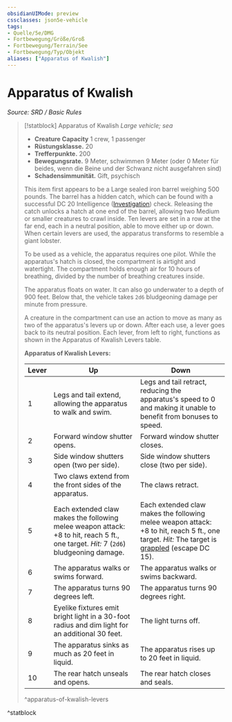 ```yaml
---
obsidianUIMode: preview
cssclasses: json5e-vehicle
tags:
- Quelle/5e/DMG
- Fortbewegung/Größe/Groß
- Fortbewegung/Terrain/See
- Fortbewegung/Typ/Objekt
aliases: ["Apparatus of Kwalish"]
---
```

# Apparatus of Kwalish
*Source: SRD / Basic Rules*  

> [!statblock] Apparatus of Kwalish
> *Large vehicle; sea*
> 
> - **Creature Capacity** 1 crew, 1 passenger
>- **Rüstungsklasse.** 20  
>- **Trefferpunkte.** 200  
>- **Bewegungsrate.** 9 Meter, schwimmen 9 Meter (oder 0 Meter für beides, wenn die Beine und der Schwanz nicht ausgefahren sind)
>- **Schadensimmunität.** Gift, psychisch
> 
> This item first appears to be a Large sealed iron barrel weighing 500 pounds. The barrel has a hidden catch, which can be found with a successful DC 20 Intelligence ([Investigation](rules/skills.md#Investigation)) check. Releasing the catch unlocks a hatch at one end of the barrel, allowing two Medium or smaller creatures to crawl inside. Ten levers are set in a row at the far end, each in a neutral position, able to move either up or down. When certain levers are used, the apparatus transforms to resemble a giant lobster.
> 
> To be used as a vehicle, the apparatus requires one pilot. While the apparatus's hatch is closed, the compartment is airtight and watertight. The compartment holds enough air for 10 hours of breathing, divided by the number of breathing creatures inside.
> 
> The apparatus floats on water. It can also go underwater to a depth of 900 feet. Below that, the vehicle takes `2d6` bludgeoning damage per minute from pressure.
> 
> A creature in the compartment can use an action to move as many as two of the apparatus's levers up or down. After each use, a lever goes back to its neutral position. Each lever, from left to right, functions as shown in the Apparatus of Kwalish Levers table.
> 
> **Apparatus of Kwalish Levers:**
> 
> | Lever | Up | Down |
> |-------|----|------|
> | 1 | Legs and tail extend, allowing the apparatus to walk and swim. | Legs and tail retract, reducing the apparatus's speed to 0 and making it unable to benefit from bonuses to speed. |
> | 2 | Forward window shutter opens. | Forward window shutter closes. |
> | 3 | Side window shutters open (two per side). | Side window shutters close (two per side). |
> | 4 | Two claws extend from the front sides of the apparatus. | The claws retract. |
> | 5 | Each extended claw makes the following melee weapon attack: +8 to hit, reach 5 ft., one target. *Hit:*  7 (`2d6`) bludgeoning damage. | Each extended claw makes the following melee weapon attack: +8 to hit, reach 5 ft., one target. *Hit:*  The target is [grappled](rules/conditions.md#grappled) (escape DC 15). |
> | 6 | The apparatus walks or swims forward. | The apparatus walks or swims backward. |
> | 7 | The apparatus turns 90 degrees left. | The apparatus turns 90 degrees right. |
> | 8 | Eyelike fixtures emit bright light in a 30-foot radius and dim light for an additional 30 feet. | The light turns off. |
> | 9 | The apparatus sinks as much as 20 feet in liquid. | The apparatus rises up to 20 feet in liquid. |
> | 10 | The rear hatch unseals and opens. | The rear hatch closes and seals. |
> ^apparatus-of-kwalish-levers
> 

^statblock